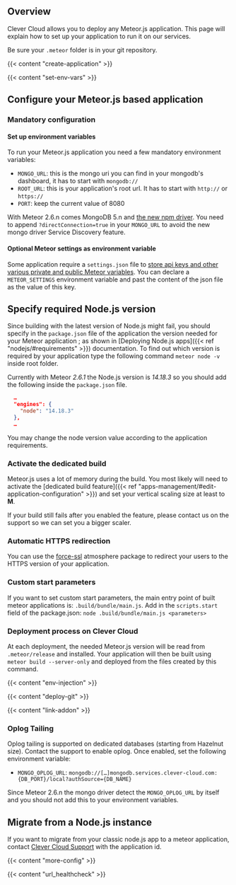 
## Overview

Clever Cloud allows you to deploy any Meteor.js application. This page will explain how to set up your application to run it on our services.

Be sure your `.meteor` folder is in your git repository.

{{< content "create-application" >}}

{{< content "set-env-vars" >}}

## Configure your Meteor.js based application

### Mandatory configuration

#### Set up environment variables

To run your Meteor.js application you need a few mandatory environment variables:

* `MONGO_URL`: this is the mongo uri you can find in your mongodb's dashboard, it has to start with `mongodb://`
* `ROOT_URL`: this is your application's root url. It has to start with `http://` or `https://`
* `PORT`: keep the current value of 8080

With Meteor 2.6.n comes MongoDB 5.n and [the new npm driver](https://guide.meteor.com/2.6-migration.html). You need to append `?directConnection=true` in your `MONGO_URL` to avoid the new mongo driver Service Discovery feature.

#### Optional Meteor settings as environment variable

Some application require a `settings.json` file to [store api keys and other various private and public Meteor variables](https://v2-docs.meteor.com/api/core#Meteor-settings).
You can declare a `METEOR_SETTINGS` environment variable and past the content of the json file as the value of this key.

## Specify required Node.js version

Since building with the latest version of Node.js might fail, you should specify in the `package.json` file of the application the version needed for your Meteor application ; as shown in [Deploying Node.js apps]({{< ref "nodejs/#requirements" >}}) documentation.
To find out which version is required by your application type the following command `meteor node -v` inside root folder.

Currently with Meteor *2.6.1* the Node.js version is *14.18.3* so you should add the following inside the `package.json` file.

```json
  …
  "engines": {
    "node": "14.18.3"
  },
  …
```

You may change the node version value according to the application requirements.

### Activate the dedicated build

Meteor.js uses a lot of memory during the build. You most likely will need to activate the [dedicated build feature]({{< ref "apps-management/#edit-application-configuration" >}}) and set your vertical scaling size at least to **M**.

If your build still fails after you enabled the feature, please contact us on the support so we can set you a bigger scaler.

### Automatic HTTPS redirection

You can use the [force-ssl](https://atmospherejs.com/meteor/force-ssl) atmosphere package to redirect your users to the HTTPS version of your application.

### Custom start parameters

If you want to set custom start parameters, the main entry point of built meteor applications is: `.build/bundle/main.js`.
Add in the `scripts.start` field of the package.json: `node .build/bundle/main.js <parameters>`

### Deployment process on Clever Cloud

At each deployment, the needed Meteor.js version will be read from `.meteor/release` and installed.
Your application will then be built using `meteor build --server-only` and deployed from the files created by this command.

 {{< content "env-injection" >}}

 {{< content "deploy-git" >}}

 {{< content "link-addon" >}}

### Oplog Tailing

Oplog tailing is supported on dedicated databases (starting from Hazelnut size). Contact the support to enable oplog. Once enabled, set the following environment variable:

* `MONGO_OPLOG_URL`: `mongodb://[…]mongodb.services.clever-cloud.com:{DB_PORT}/local?authSource={DB_NAME}`

Since Meteor 2.6.n the mongo driver detect the `MONGO_OPLOG_URL` by itself and you should not add this to your environment variables.

## Migrate from a Node.js instance

If you want to migrate from your classic node.js app to a meteor application, contact [Clever Cloud Support](https://console.clever-cloud.com/ticket-center-choice) with the application id.

{{< content "more-config" >}}

{{< content "url_healthcheck" >}}


